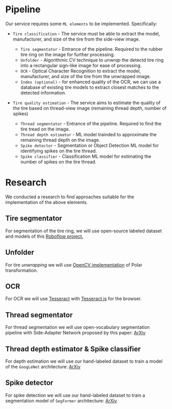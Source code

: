 # Pipeline

Our service requires some `ML elements` to be implemented. Specifically:

- `Tire classification` - The service must be able to extract the model, manufacturer, and size of the tire from the side-view image.
    - `Tire segmentator` - Entrance of the pipeline. Required to the rubber tire ring on the image for further processing.
    - `Unfolder` - Algorithmic CV technique to *unwrap* the detectd tire ring into a rectangular sign-like image for ease of processing.
    - `OCR` - Optical Character Recognition to extract the model, manufacturer, and size of the tire from the unwrapped image.
    - `Index (optional)` - for enhanced quality of the OCR, we can use a database of existing tire models to extract closest matches to the detected information.

- `Tire quality estimation` - The service aims to estimate the quality of the tire based on thread-view image (remaining thread depth, number of spikes)
    - `Thread segmentator` - Entrance of the pipeline. Required to find the tire tread on the image.
    - `Thread depth estimator` - ML model trainded to approximate the remaining thread depth on the image.
    - `Spike detector` - Segmentation or Object Detection ML model for identifying spikes on the tire thread.
    - `Spike classifier` - Classification ML model for estimating the number of spikes on the tire thread.



# Research

We conducted a research to find approaches suitable for the implementation of the above elements.

## Tire segmentator
For segmentation of the tire ring, we will use open-source labeled dataset and models of this [Roboflow project.](https://universe.roboflow.com/segmentation-k0zny/tyre-wpkj0)

## Unfolder
For tire *unwrapping* we will use [OpenCV implementation](https://docs.opencv.org/4.x/da/d54/group__imgproc__transform.html#ga49481ab24fdaa0ffa4d3e63d14c0d5e4) of Polar transformation.

## OCR
For OCR we will use [Tesseract](https://github.com/tesseract-ocr/tesseract) with [Tesseract.js](https://github.com/naptha/tesseract.js) for the browser.

## Thread segmentator 
For thread segmentation we will use open-vocabulary segmentation pipeline with Side-Adapter Network proposed by this paper: [ArXiv](https://arxiv.org/pdf/2302.12242)

## Thread depth estimator & Spike classifier
For depth estimation we will use our hand-labeled dataset to train a model of the `GoogLeNet` architecture: [ArXiv](https://arxiv.org/pdf/1409.4842)

## Spike detector
For spike detection we will use our hand-labeled dataset to train a segmentation model of `SegFormer` architecture: [ArXiv](https://arxiv.org/pdf/2105.15203)